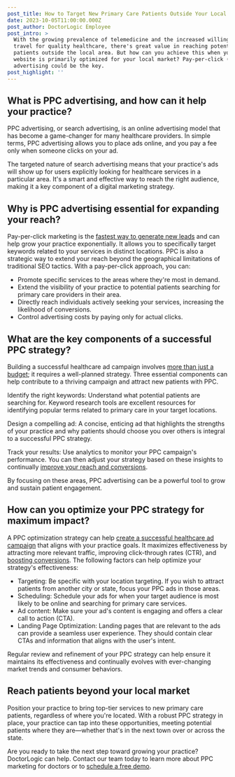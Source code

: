 ```yaml
---
post_title: How to Target New Primary Care Patients Outside Your Local Market
date: 2023-10-05T11:00:00.000Z
post_author: DoctorLogic Employee
post_intro: >
  With the growing prevalence of telemedicine and the increased willingness to
  travel for quality healthcare, there's great value in reaching potential
  patients outside the local area. But how can you achieve this when your
  website is primarily optimized for your local market? Pay-per-click (PPC)
  advertising could be the key.
post_highlight: ''
---
```


## What is PPC advertising, and how can it help your practice?

PPC advertising, or search advertising, is an online advertising model that has become a game-changer for many healthcare providers. In simple terms, PPC advertising allows you to place ads online, and you pay a fee only when someone clicks on your ad.

The targeted nature of search advertising means that your practice's ads will show up for users explicitly looking for healthcare services in a particular area. It's a smart and effective way to reach the right audience, making it a key component of a digital marketing strategy.

## Why is PPC advertising essential for expanding your reach?

Pay-per-click marketing is the [fastest way to generate new leads](https://electronichealthreporter.com/using-ppc-to-attract-new-patients/) and can help grow your practice exponentially. It allows you to specifically target keywords related to your services in distinct locations. PPC is also a strategic way to extend your reach beyond the geographical limitations of traditional SEO tactics. With a pay-per-click approach, you can:

* Promote specific services to the areas where they're most in demand.
* Extend the visibility of your practice to potential patients searching for primary care providers in their area.
* Directly reach individuals actively seeking your services, increasing the likelihood of conversions.
* Control advertising costs by paying only for actual clicks.

## What are the key components of a successful PPC strategy?

Building a successful healthcare ad campaign involves [more than just a budget](https://doctorlogic.com/blog/smart-bidding-strategies); it requires a well-planned strategy. Three essential components can help contribute to a thriving campaign and attract new patients with PPC.

Identify the right keywords: Understand what potential patients are searching for. Keyword research tools are excellent resources for identifying popular terms related to primary care in your target locations.

Design a compelling ad: A concise, enticing ad that highlights the strengths of your practice and why patients should choose you over others is integral to a successful PPC strategy.

Track your results: Use analytics to monitor your PPC campaign's performance. You can then adjust your strategy based on these insights to continually [improve your reach and conversions](https://doctorlogic.com/blog/maximizing-for-clicks-vs-maximizing-for-conversions).

By focusing on these areas, PPC advertising can be a powerful tool to grow and sustain patient engagement.

## How can you optimize your PPC strategy for maximum impact?

A PPC optimization strategy can help [create a successful healthcare ad campaign](https://doctorlogic.com/blog/paid-search-for-doctors-how-to-see-immediate-results-with-your-ppc-campaigns) that aligns with your practice goals. It maximizes effectiveness by attracting more relevant traffic, improving click-through rates (CTR), and [boosting conversions](https://doctorlogic.com/blog/maximizing-for-clicks-vs-maximizing-for-conversions). The following factors can help optimize your strategy's effectiveness:

* Targeting: Be specific with your location targeting. If you wish to attract patients from another city or state, focus your PPC ads in those areas.
* Scheduling: Schedule your ads for when your target audience is most likely to be online and searching for primary care services.
* Ad content: Make sure your ad's content is engaging and offers a clear call to action (CTA).
* Landing Page Optimization: Landing pages that are relevant to the ads can provide a seamless user experience. They should contain clear CTAs and information that aligns with the user's intent.

Regular review and refinement of your PPC strategy can help ensure it maintains its effectiveness and continually evolves with ever-changing market trends and consumer behaviors.

## Reach patients beyond your local market

Position your practice to bring top-tier services to new primary care patients, regardless of where you're located. With a robust PPC strategy in place, your practice can tap into these opportunities, meeting potential patients where they are—whether that's in the next town over or across the state. 

Are you ready to take the next step toward growing your practice? DoctorLogic can help. Contact our team today to learn more about PPC marketing for doctors or to [schedule a free demo](https://growth.doctorlogic.com/get-a-demo).
